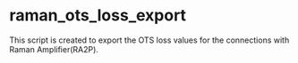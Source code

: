# raman_ots_loss_export
This script is created to export the OTS loss values for the connections with Raman Amplifier(RA2P).
